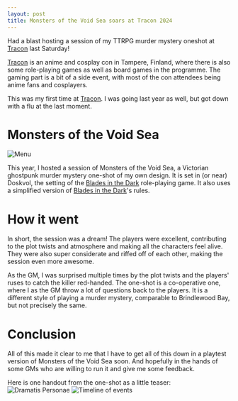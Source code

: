 ```yaml
---
layout: post
title: Monsters of the Void Sea soars at Tracon 2024
---
```


Had a blast hosting a session of my TTRPG murder mystery oneshot at [Tracon](https://2024.tracon.fi/) last Saturday!

[Tracon](https://2024.tracon.fi/) is an anime and cosplay con in Tampere, Finland, where there is also some role-playing games as well as board games in the programme. The gaming part is a bit of a side event, with most of the con attendees being anime fans and cosplayers. 

This was my first time at [Tracon](https://2024.tracon.fi/). I was going last year as well, but got down with a flu at the last moment. 

# Monsters of the Void Sea

![Menu](https://anttiki.github.io/images/MotVS-menu.png "Menu")

This year, I hosted a session of Monsters of the Void Sea, a Victorian ghostpunk murder mystery one-shot of my own design. 
It is set in (or near) Doskvol, the setting of the [Blades in the Dark](https://bladesinthedark.com/) role-playing game. 
It also uses a simplified version of [Blades in the Dark](https://bladesinthedark.com/)'s rules.

# How it went

In short, the session was a dream! The players were excellent, contributing to the plot twists and atmosphere and making all the characters feel alive. 
They were also super considerate and riffed off of each other, making the session even more awesome.

As the GM, I was surprised multiple times by the plot twists and the players' ruses to catch the killer red-handed. 
The one-shot is a co-operative one, where I as the GM throw a lot of questions back to the players. It is a different style of playing a murder mystery, 
comparable to Brindlewood Bay, but not precisely the same.

# Conclusion

All of this made it clear to me that I have to get all of this down in a playtest version of Monsters of the Void Sea soon. 
And hopefully in the hands of some GMs who are willing to run it and give me some feedback.

Here is one handout from the one-shot as a little teaser:
![Dramatis Personae](https://anttiki.github.io/images/MotVS-dramatis-personae.png "Dramatis Personae")
![Timeline of events](https://anttiki.github.io/images/MotVS-timeline.png "Timeline of events")
